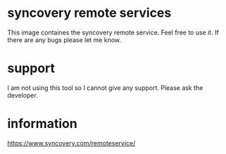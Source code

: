 # syncovery remote services
This image containes the syncovery remote service. Feel free to use it. If there are any bugs please let me know.

# support
I am not using this tool so I cannot give any support. Please ask the developer.

# information
https://www.syncovery.com/remoteservice/